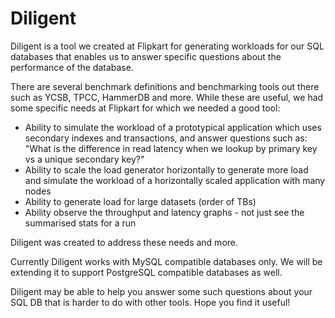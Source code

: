 # Diligent

Diligent is a tool we created at Flipkart for generating workloads for our SQL databases that enables us to answer specific questions about the performance of the database.

There are several benchmark definitions and benchmarking tools out there such as YCSB, TPCC, HammerDB and more. While these are useful, we had some specific needs at Flipkart for which we needed a good tool:

- Ability to simulate the workload of a prototypical application which uses secondary indexes and transactions, and answer questions such as: "What is the difference in read latency when we lookup by primary key vs a unique secondary key?"
- Ability to scale the load generator horizontally to generate more load and simulate the workload of a horizontally scaled application with many nodes
- Ability to generate load for large datasets (order of TBs)
- Ability observe the throughput and latency graphs - not just see the summarised stats for a run

Diligent was created to address these needs and more.

Currently Diligent works with MySQL compatible databases only. We will be extending it to support PostgreSQL compatible databases as well.

Diligent may be able to help you answer some such questions about your SQL DB that is harder to do with other tools. Hope you find it useful!
